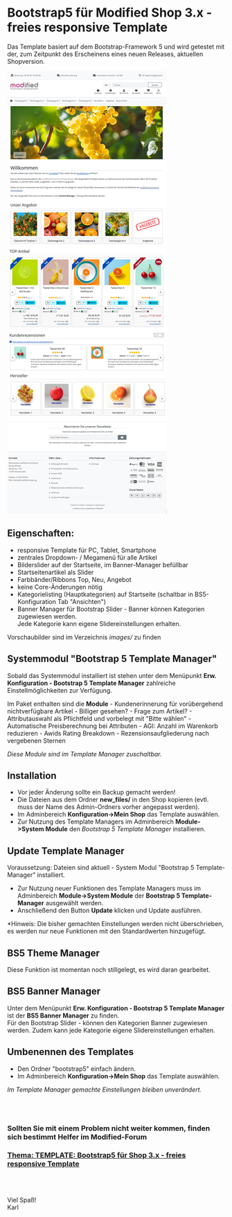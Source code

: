 # Bootstrap5 für Modified Shop 3.x - freies responsive Template

Das Template basiert auf dem Bootstrap-Framework 5 und wird getestet mit der, zum Zeitpunkt des Erscheinens eines neuen Releases, aktuellen Shopversion.

![](images/screenshot_1.png)

## Eigenschaften:
- responsive Template für PC, Tablet, Smartphone
- zentrales Dropdown- / Megamenü für alle Artikel
- Bilderslider auf der Startseite, im Banner-Manager befüllbar
- Startseitenartikel als Slider
- Farbbänder/Ribbons Top, Neu, Angebot
- keine Core-Änderungen nötig
- Kategorielisting (Hauptkategorien) auf Startseite (schaltbar in BS5-Konfiguration Tab "Ansichten")
- Banner Manager für Bootstrap Slider - Banner können Kategorien zugewiesen werden.<br />
  Jede Kategorie kann eigene Slidereinstellungen erhalten.

Vorschaubilder sind im Verzeichnis *images/* zu finden

## Systemmodul "Bootstrap 5 Template Manager"

Sobald das Systemmodul installiert ist stehen unter dem Menüpunkt **Erw. Konfiguration - Bootstrap 5 Template Manager** zahlreiche Einstellmöglichkeiten zur Verfügung.

Im Paket enthalten sind die **Module**
	- Kundenerinnerung für vorübergehend nichtverfügbare Artikel
	- Billiger gesehen?
	- Frage zum Artikel?
	- Attributauswahl als Pflichtfeld und vorbelegt mit "Bitte wählen"
	- Automatische Preisberechnung bei Attributen
	- AGI: Anzahl im Warenkorb reduzieren
	- Awids Rating Breakdown - Rezensionsaufgliederung nach vergebenen Sternen

*Diese Module sind im Template Manager zuschaltbar.*

## Installation

- Vor jeder Änderung sollte ein Backup gemacht werden!
- Die Dateien aus dem Ordner **new_files/** in den Shop kopieren (evtl. muss der Name des Admin-Ordners vorher angepasst werden).
- Im Adminbereich **Konfiguration->Mein Shop** das Template auswählen.
- Zur Nutzung des Template Managers im Adminbereich **Module->System Module** den *Bootstrap 5 Template Manager* installieren.

## Update Template Manager

Voraussetzung: Dateien sind aktuell - System Modul "Bootstrap 5 Template-Manager" installiert.

- Zur Nutzung neuer Funktionen des Template Managers muss im Adminbereich **Module->System Module** der **Bootstrap 5 Template-Manager** ausgewählt werden.
- Anschließend den Button **Update** klicken und Update ausführen.

*Hinweis: Die bisher gemachten Einstellungen werden nicht überschrieben, es werden nur neue Funktionen mit den Standardwerten hinzugefügt.<br />

## BS5 Theme Manager
Diese Funktion ist momentan noch stillgelegt, es wird daran gearbeitet.

## BS5 Banner Manager
Unter dem Menüpunkt **Erw. Konfiguration - Bootstrap 5 Template Manager** ist der **BS5 Banner Manager** zu finden.<br />
Für den Bootstrap Slider - können den Kategorien Banner zugewiesen werden. Zudem kann jede Kategorie eigene Slidereinstellungen erhalten.

## Umbenennen des Templates

- Den Ordner "bootstrap5" einfach ändern.
- Im Adminbereich **Konfiguration->Mein Shop** das Template auswählen.

*Im Template Manager gemachte Einstellungen bleiben unverändert.*

<br /><br />

### Sollten Sie mit einem Problem nicht weiter kommen, finden sich bestimmt Helfer im Modified-Forum

### [Thema: TEMPLATE: Bootstrap5 für Shop 3.x - freies responsive Template](https://www.modified-shop.org/forum/index.php?topic=43328.0)

<br /><br />

Viel Spaß!<br />
Karl<br />

